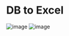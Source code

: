 # DB to Excel
![image](https://user-images.githubusercontent.com/117274027/201283099-d06e106b-1cf9-4e84-a812-a2e8fc11ce98.png)
![image](https://user-images.githubusercontent.com/117274027/201282938-e905fe3c-2f52-443e-80e5-01e9fc6aa025.png)
